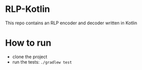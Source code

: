 # RLP-Kotlin
This repo contains an RLP encoder and decoder written in Kotlin

# How to run
- clone the project
- run the tests: `./gradlew test`
